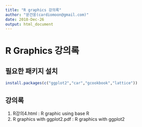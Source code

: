 ```yaml
---
title: "R graphics 강의록"
author: "문건웅(cardiomoon@gmail.com)"
date: 2018-Dec-26
output: html_document
---
```


# R Graphics 강의록

## 필요한 패키지 설치


```r
install.packages(c("ggplot2","car","gcookbook","lattice"))
```

## 강의록

1. R강의4.html : R graphic using base R
2. R graphics with ggplot2.pdf : R graphics with ggplot2
